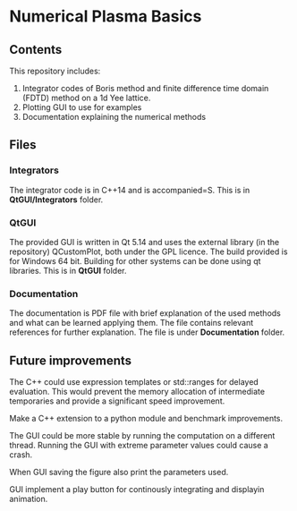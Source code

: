 # Numerical Plasma Basics
## Contents
This repository includes:
 1. Integrator codes of Boris method and finite difference time domain (FDTD) method on a 1d Yee lattice.
 2. Plotting GUI to use for examples
 3. Documentation explaining the numerical methods
## Files
### Integrators
The integrator code is in C++14 and is accompanied=S. This is in **QtGUI/Integrators** folder.
### QtGUI
The provided GUI is written in Qt 5.14 and uses the external library (in the repository) QCustomPlot, both under the GPL licence. The build provided is for Windows 64 bit. Building for other systems can be done using qt libraries. This is in **QtGUI** folder.
### Documentation
The documentation is PDF file with brief explanation of the used methods and what can be learned applying them. The file contains relevant references for further explanation. The file is under **Documentation** folder.
## Future improvements
The C++ could use expression templates or std::ranges for delayed evaluation. This would prevent the memory allocation of intermediate temporaries and provide a significant speed improvement.

Make a C++ extension to a python module and benchmark improvements.

The GUI could be more stable by running the computation on a different thread. Running the GUI with extreme parameter values could cause a crash.

When GUI saving the figure also print the parameters used.

GUI implement a play button for continously integrating and displayin animation.
